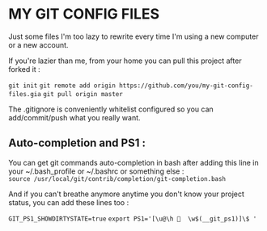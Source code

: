 # MY GIT CONFIG FILES

Just some files I'm too lazy to rewrite every time I'm using a new computer or a new account.

If you're lazier than me, from your home you can pull this project after forked it :

`git init` 
`git remote add origin https://github.com/you/my-git-config-files.gia`
`git pull origin master`

The .gitignore is conveniently whitelist configured so you can add/commit/push what you really want.

## Auto-completion and PS1 :

You can get git commands auto-completion in bash after adding this line in your ~/.bash_profile or ~/.bashrc or something else :   
`source /usr/local/git/contrib/completion/git-completion.bash`

And if you can't breathe anymore anytime you don't know your project status, you can add these lines too :

`GIT_PS1_SHOWDIRTYSTATE=true`
`export PS1='[\u@\h 👀  \w$(__git_ps1)]\$ '`


